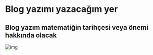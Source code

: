 # Blog yazımı yazacağım yer
## Blog yazım matematiğin tarihçesi veya önemi hakkında olacak

![img](https://static.wixstatic.com/media/076d02_8213faa05e3b4ad5aaee264075356f5b~mv2.jpg/v1/fill/w_640,h_426,al_c,q_80,usm_0.66_1.00_0.01,enc_auto/076d02_8213faa05e3b4ad5aaee264075356f5b~mv2.jpg)
